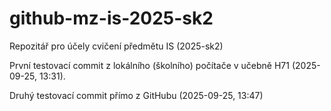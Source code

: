 # github-mz-is-2025-sk2
Repozitář pro účely cvičení předmětu IS (2025-sk2)

První testovací commit z lokálního (školního) počítače v učebně H71 (2025-09-25, 13:31). 

Druhý testovací commit přímo z GitHubu (2025-09-25, 13:47)
